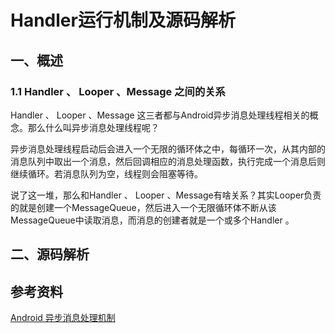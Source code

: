 # Handler运行机制及源码解析

## 一、概述

### 1.1 Handler 、 Looper 、Message  之间的关系

Handler 、 Looper 、Message 这三者都与Android异步消息处理线程相关的概念。那么什么叫异步消息处理线程呢？

 

异步消息处理线程启动后会进入一个无限的循环体之中，每循环一次，从其内部的消息队列中取出一个消息，然后回调相应的消息处理函数，执行完成一个消息后则继续循环。若消息队列为空，线程则会阻塞等待。

 

说了这一堆，那么和Handler 、 Looper 、Message有啥关系？其实Looper负责的就是创建一个MessageQueue，然后进入一个无限循环体不断从该MessageQueue中读取消息，而消息的创建者就是一个或多个Handler 。

## 二、源码解析





























## 参考资料

[Android 异步消息处理机制](https://blog.csdn.net/lmj623565791/article/details/38377229)



